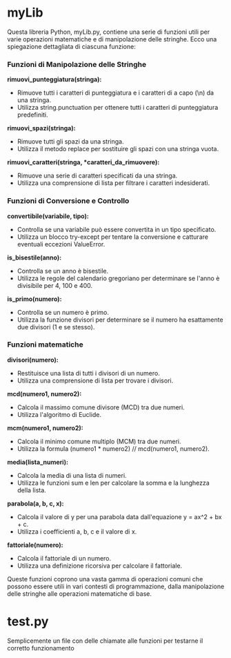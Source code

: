 # myLib
Questa libreria Python, myLib.py, contiene una serie di funzioni utili per varie operazioni matematiche e di manipolazione delle stringhe. Ecco una spiegazione dettagliata di ciascuna funzione:

### Funzioni di Manipolazione delle Stringhe
**rimuovi_punteggiatura(stringa):**
- Rimuove tutti i caratteri di punteggiatura e i caratteri di a capo (\n) da una stringa.
- Utilizza string.punctuation per ottenere tutti i caratteri di punteggiatura predefiniti.

**rimuovi_spazi(stringa):**
- Rimuove tutti gli spazi da una stringa.
- Utilizza il metodo replace per sostituire gli spazi con una stringa vuota.

**rimuovi_caratteri(stringa, \*caratteri_da_rimuovere):**
- Rimuove una serie di caratteri specificati da una stringa.
- Utilizza una comprensione di lista per filtrare i caratteri indesiderati.

### Funzioni di Conversione e Controllo
**convertibile(variabile, tipo):**
- Controlla se una variabile può essere convertita in un tipo specificato.
- Utilizza un blocco try-except per tentare la conversione e catturare eventuali eccezioni ValueError.

**is_bisestile(anno):**
- Controlla se un anno è bisestile.
- Utilizza le regole del calendario gregoriano per determinare se l'anno è divisibile per 4, 100 e 400.

**is_primo(numero):**
- Controlla se un numero è primo.
- Utilizza la funzione divisori per determinare se il numero ha esattamente due divisori (1 e se stesso).

### Funzioni matematiche
**divisori(numero):**
- Restituisce una lista di tutti i divisori di un numero.
- Utilizza una comprensione di lista per trovare i divisori.

**mcd(numero1, numero2):**
- Calcola il massimo comune divisore (MCD) tra due numeri.
- Utilizza l'algoritmo di Euclide.

**mcm(numero1, numero2):**
- Calcola il minimo comune multiplo (MCM) tra due numeri.
- Utilizza la formula (numero1 * numero2) // mcd(numero1, numero2).

**media(lista_numeri):**
- Calcola la media di una lista di numeri.
- Utilizza le funzioni sum e len per calcolare la somma e la lunghezza della lista.
  
**parabola(a, b, c, x):**
- Calcola il valore di y per una parabola data dall'equazione y = ax^2 + bx + c.
- Utilizza i coefficienti a, b, c e il valore di x.

**fattoriale(numero):**
- Calcola il fattoriale di un numero.
- Utilizza una definizione ricorsiva per calcolare il fattoriale.

Queste funzioni coprono una vasta gamma di operazioni comuni che possono essere utili in vari contesti di programmazione, dalla manipolazione delle stringhe alle operazioni matematiche di base.

# test.py
Semplicemente un file con delle chiamate alle funzioni per testarne il corretto funzionamento
